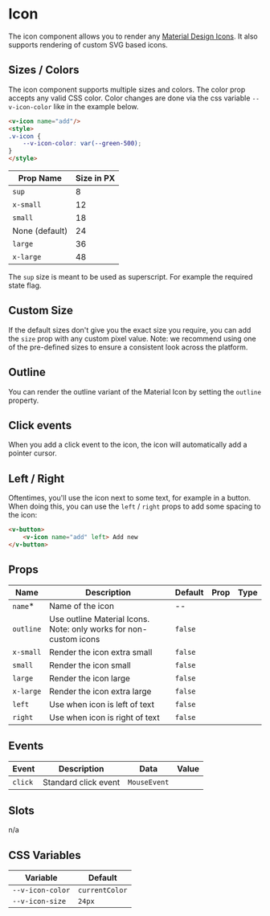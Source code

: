 # Icon

The icon component allows you to render any [Material Design Icons](https://material.io/icons). It also supports rendering of custom SVG based icons.

## Sizes / Colors

The icon component supports multiple sizes and colors. The color prop accepts any valid CSS color. Color changes are done via the css variable `--v-icon-color` like in the example below.

```html
<v-icon name="add"/>
<style>
.v-icon {
	--v-icon-color: var(--green-500);
}
</style>
```

| Prop Name      | Size in PX |
|----------------|------------|
| `sup`          | 8          |
| `x-small`      | 12         |
| `small`        | 18         |
| None (default) | 24         |
| `large`        | 36         |
| `x-large`      | 48         |

The `sup` size is meant to be used as superscript. For example the required state flag.

## Custom Size
If the default sizes don't give you the exact size you require, you can add the `size` prop with any
custom pixel value. Note: we recommend using one of the pre-defined sizes to ensure a consistent look
across the platform.

## Outline
You can render the outline variant of the Material Icon by setting the `outline` property.

## Click events
When you add a click event to the icon, the icon will automatically add a pointer cursor.

## Left / Right
Oftentimes, you'll use the icon next to some text, for example in a button. When doing this, you can use the `left` / `right` props to add some spacing to the icon:

```html
<v-button>
	<v-icon name="add" left> Add new
</v-button>
```

## Props
| Name      | Description                                                       | Default | Prop      | Type      |
|-----------|-------------------------------------------------------------------|---------|-----------|-----------|
| `name`*   | Name of the icon                                                  | --      |           |           |
| `outline` | Use outline Material Icons. Note: only works for non-custom icons | `false` |           |           |
| `x-small` | Render the icon extra small                                       | `false` |           |           |
| `small`   | Render the icon small                                             | `false` |           |           |
| `large`   | Render the icon large                                             | `false` |           |           |
| `x-large` | Render the icon extra large                                       | `false` |           |           |
| `left`    | Use when icon is left of text                                     | `false` |           |           |
| `right`   | Use when icon is right of text                                    | `false` |           |           |
<!-- readme-gen-igonre: x-small, small, large, x-large -->

## Events
| Event   | Description          | Data         | Value |
|---------|----------------------|--------------|-------|
| `click` | Standard click event | `MouseEvent` |       |

## Slots
n/a

## CSS Variables
| Variable         | Default        |
|------------------|----------------|
| `--v-icon-color` | `currentColor` |
| `--v-icon-size`  | `24px`         |
